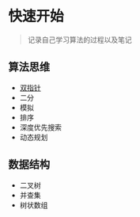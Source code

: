 # 快速开始

> 记录自己学习算法的过程以及笔记



## 算法思维

* [双指针](search.md)
* 二分
* 模拟
* 排序
* 深度优先搜索
* 动态规划

## 数据结构

* 二叉树
* 并查集
* 树状数组



